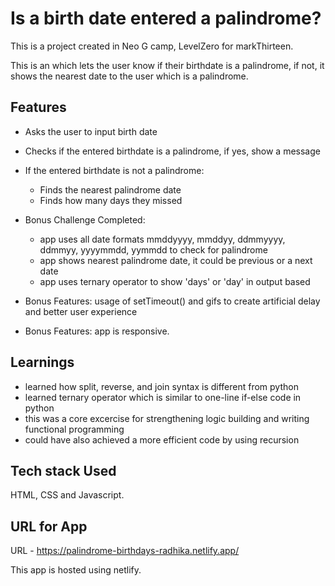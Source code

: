 # Is a birth date entered a palindrome?

This is a project created in Neo G camp, LevelZero for markThirteen.

This is an which lets the user know if their birthdate is a palindrome, if not, it shows the nearest date to the user which is a palindrome.

## Features


- Asks the user to input birth date
- Checks if the entered birthdate is a palindrome, if yes, show a message
- If the entered birthdate is not a palindrome:
  - Finds the nearest palindrome date
  - Finds how many days they missed

- Bonus Challenge Completed: 
  - app uses all date formats mmddyyyy, mmddyy, ddmmyyyy, ddmmyy, yyyymmdd, yymmdd to check for palindrome
  - app shows nearest palindrome date, it could be previous or a next date
  - app uses ternary operator to show 'days' or 'day' in output based
  
- Bonus Features: usage of setTimeout() and gifs to create artificial delay and better user experience

- Bonus Features: app is responsive.

## Learnings


- learned how split, reverse, and join syntax is different from python
- learned ternary operator which is similar to one-line if-else code in python
- this was a core excercise for strengthening logic building and writing functional programming
- could have also achieved a more efficient code by using recursion

## Tech stack Used

HTML, CSS and Javascript.

## URL for App


URL - https://palindrome-birthdays-radhika.netlify.app/


This app is hosted using netlify. 


